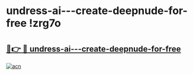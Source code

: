 # undress-ai---create-deepnude-for-free !zrg7o

# <h2><a href="https://c494yi.esa.edu.pl?title=undress-ai---create-deepnude-for-free&ref=zrg7o">🔗👉 🔴 undress-ai---create-deepnude-for-free</a></h2>

[![acn](https://github.com/user-attachments/assets/0f9c940e-d8b0-45ae-aac7-cd30a18b3e1c)](https://c494yi.esa.edu.pl?title=undress-ai---create-deepnude-for-free&ref=zrg7o)

